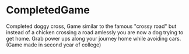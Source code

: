 # CompletedGame
Completed doggy cross, Game similar to the famous "crossy road" but instead of a chicken crossing a road amlessly you are now a dog trying to get home. Grab power ups along your journey home while avoiding cars. (Game made in second year of college)
